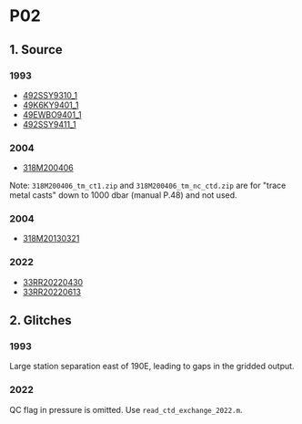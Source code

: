 # P02
## 1. Source
### 1993
+ [492SSY9310_1](https://cchdo.ucsd.edu/cruise/492SSY9310_1)
+ [49K6KY9401_1](https://cchdo.ucsd.edu/cruise/49K6KY9401_1)
+ [49EWBO9401_1](https://cchdo.ucsd.edu/cruise/49EWBO9401_1)
+ [492SSY9411_1](https://cchdo.ucsd.edu/cruise/492SSY9411_1)

### 2004

+ [318M200406](https://cchdo.ucsd.edu/cruise/318M200406)

Note: `318M200406_tm_ct1.zip` and `318M200406_tm_nc_ctd.zip` are for "trace metal casts" down to 1000 dbar (manual P.48) and not used.

### 2004

+ [318M20130321](https://cchdo.ucsd.edu/cruise/318M20130321)

### 2022

+ [33RR20220430](https://cchdo.ucsd.edu/cruise/33RR20220430)
+ [33RR20220613](https://cchdo.ucsd.edu/cruise/33RR20220613)

## 2. Glitches

### 1993
Large station separation east of 190E, leading to gaps in the gridded output.

### 2022
QC flag in pressure is omitted. Use `read_ctd_exchange_2022.m`.
